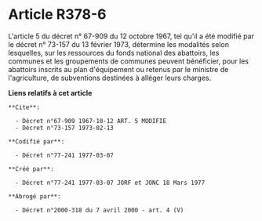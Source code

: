 # Article R378-6

L'article 5 du décret n° 67-909 du 12 octobre 1967, tel qu'il a été modifié par le décret n° 73-157 du 13 février 1973,
détermine les modalités selon lesquelles, sur les ressources du fonds national des abattoirs, les communes et les groupements
de communes peuvent bénéficier, pour les abattoirs inscrits au plan d'équipement ou retenus par le ministre de l'agriculture,
de subventions destinées à alléger leurs charges.

**Liens relatifs à cet article**

	**Cite**:

	  - Décret n°67-909 1967-10-12 ART. 5 MODIFIE
	  - Décret n°73-157 1973-02-13

	**Codifié par**:

	  - Décret n°77-241 1977-03-07

	**Créé par**:

	  - Décret n°77-241 1977-03-07 JORF et JONC 18 Mars 1977

	**Abrogé par**:

	  - Décret n°2000-318 du 7 avril 2000 - art. 4 (V)
